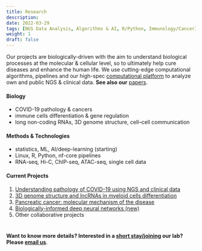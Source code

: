 ```yaml
---
title: Research
description: 
date: 2022-03-29
tags: [NGS Data Analysis, Algorithms & AI, R/Python, Immunology/Cancer]
weight: 1
draft: false
---
```


Our projects are biologically-driven with the aim to understand biological processes at the molecular & cellular level, so to ultimately help cure diseases and enhance the human life. 
We use cutting-edge computational algorithms, pipelines and our high-spec [computational platform](../equipment) to analyze own and public NGS & clinical data.
**See also our** [papers](../papers).

#### Biology
- COVID-19 pathology & cancers
- immune cells differentiation &  gene regulation
- long non-coding RNAs, 3D genome structure, cell–cell communication

#### Methods & Technologies
- statistics, ML, AI/deep-learning (starting)
- Linux, R, Python, nf-core pipelines
- RNA-seq, Hi-C, ChIP-seq, ATAC-seq, single cell data

#### Current Projects
1. [Understanding pathology of COVID-19 using NGS and clinical data](../projects/covid19) 
2. [3D genome structure and lncRNAs in myeloid cells differentiation](../projects/hic) 
3. [Pancreatic cancer: molecular mechanism of the disease](../projects/cancer) 
4. [Biologically-informed deep neural networks (new)](../projects/deeplearn)
5. Other collaborative projects

#

**Want to know more details? Interested in a [short stay/joining](../../recruitment) our lab?
Please [email us](mailto:jordanr@yokohama-cu.ac.jp)**.
